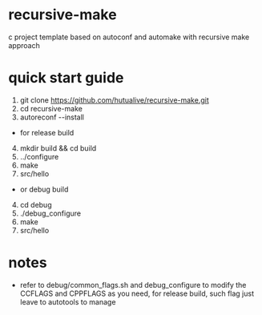 # recursive-make
c project template based on autoconf and automake with recursive make approach

# quick start guide
1. git clone https://github.com/hutualive/recursive-make.git
2. cd recursive-make
3. autoreconf --install

* for release build
4. mkdir build && cd build
5. ../configure
6. make
7. src/hello

* or debug build
4. cd debug
5. ./debug_configure
6. make
7. src/hello

# notes
* refer to debug/common_flags.sh and debug_configure to modify the CCFLAGS and CPPFLAGS as you need, for release build, such flag just leave to autotools to manage
